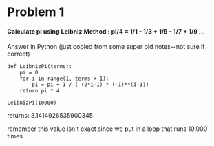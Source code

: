 # Problem 1

#### Calculate pi using Leibniz Method : pi/4 = 1/1 - 1/3 + 1/5 - 1/7 + 1/9 ...



Answer in Python \(just copied from some super old notes--not sure if correct\)

```
def LeibnizPi(terms):
    pi = 0
    for i in range(1, terms + 1):
        pi = pi + 1 / ( (2*i-1) * (-1)**(i-1))
    return pi * 4

LeibnizPi(10000)
```

returns: 3.1414926535900345

remember this value isn't exact since we put in a loop that runs 10,000 times

